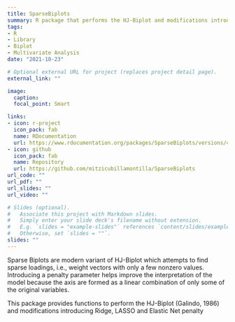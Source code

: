 ```yaml
---
title: SparseBiplots
summary: R package that performs the HJ-Biplot and modifications introducing Ridge, LASSO and Elastic Net penalty.
tags:
- R
- Library
- Biplot
- Multivariate Analysis
date: "2021-10-23"

# Optional external URL for project (replaces project detail page).
external_link: ""

image:
  caption: 
  focal_point: Smart

links:
- icon: r-project
  icon_pack: fab
  name: RDocumentation
  url: https://www.rdocumentation.org/packages/SparseBiplots/versions/4.0.1
- icon: github
  icon_pack: fab
  name: Repository
  url: https://github.com/mitzicubillamontilla/SparseBiplots
url_code: ""
url_pdf: ""
url_slides: ""
url_video: ""

# Slides (optional).
#   Associate this project with Markdown slides.
#   Simply enter your slide deck's filename without extension.
#   E.g. `slides = "example-slides"` references `content/slides/example-slides.md`.
#   Otherwise, set `slides = ""`.
slides: ""
---
```


Sparse Biplots are modern variant of HJ-Biplot which attempts to find sparse loadings, i.e., weight vectors with only a few nonzero values. Introducing a penalty parameter helps improve the interpretation of the model because the axis are formed as a linear combination of only some of the original variables.

This package provides functions to perform the HJ-Biplot (Galindo, 1986) and modifications introducing Ridge, LASSO and Elastic Net penalty

